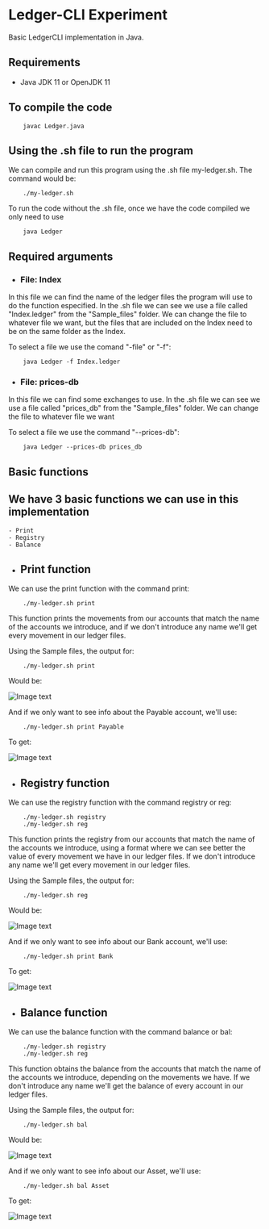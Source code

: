 # Ledger-CLI Experiment

Basic LedgerCLI implementation in Java.

## Requirements
- Java JDK 11 or OpenJDK 11

## To compile the code
```
    javac Ledger.java
```
## Using the .sh file to run the program
We can compile and run this program using the .sh file my-ledger.sh.
The command would be:
```
    ./my-ledger.sh
```
To run the code without the .sh file, once we have the code compiled we only need to use
```
    java Ledger
```
## Required arguments
- ### File: Index
In this file we can find the name of the ledger files the program will use to do the function especified. In the .sh file we can see we use a file called "Index.ledger" from the "Sample_files" folder. We can change the file to whatever file we want, but the files that are included on the Index need to be on the same folder as the Index.

To select a file we use the comand "-file" or "-f":
```
    java Ledger -f Index.ledger
```
- ### File: prices-db
In this file we can find some exchanges to use. In the .sh file we can see we use a file called "prices_db" from the "Sample_files" folder. We can change the file to whatever file we want

To select a file we use the command "--prices-db":
```
    java Ledger --prices-db prices_db
```


## Basic functions
We have 3 basic functions we can use in this implementation
- 
    - Print
    - Registry
    - Balance

- ## Print function
We can use the print function with the command print:
```
    ./my-ledger.sh print
```
This function prints the movements from our accounts that match the name of the accounts we introduce, and if we don't introduce any name we'll get every movement in our ledger files.

Using the Sample files, the output for:
```
    ./my-ledger.sh print
```
Would be: 

![Image text](https://github.com/EduardoMtz1/Ledger-CLI/blob/main/ReadMeFiles/Print-01.png)

And if we only want to see info about the Payable account, we'll use:
```
    ./my-ledger.sh print Payable
```
To get:

![Image text](https://github.com/EduardoMtz1/Ledger-CLI/blob/main/ReadMeFiles/Print-02.png)

- ## Registry function
We can use the registry function with the command registry or reg:
```
    ./my-ledger.sh registry
    ./my-ledger.sh reg
```
This function prints the registry from our accounts that match the name of the accounts we introduce, using a format where we can see better the value of every movement we have in our ledger files. If we don't introduce any name we'll get every movement in our ledger files.

Using the Sample files, the output for:
```
    ./my-ledger.sh reg
```
Would be: 

![Image text](https://github.com/EduardoMtz1/Ledger-CLI/blob/main/ReadMeFiles/Reg-01.png)

And if we only want to see info about our Bank account, we'll use:
```
    ./my-ledger.sh print Bank
```
To get:

![Image text](https://github.com/EduardoMtz1/Ledger-CLI/blob/main/ReadMeFiles/Reg-02.png)

- ## Balance function
We can use the balance function with the command balance or bal:
```
    ./my-ledger.sh registry
    ./my-ledger.sh reg
```
This function obtains the balance from the accounts that match the name of the accounts we introduce, depending on the movements we have. If we don't introduce any name we'll get the balance of every account in our ledger files.

Using the Sample files, the output for:
```
    ./my-ledger.sh bal
```
Would be: 

![Image text](https://github.com/EduardoMtz1/Ledger-CLI/blob/main/ReadMeFiles/Bal-01.png)

And if we only want to see info about our Asset, we'll use:
```
    ./my-ledger.sh bal Asset
```
To get:

![Image text](https://github.com/EduardoMtz1/Ledger-CLI/blob/main/ReadMeFiles/Reg-02.png)

